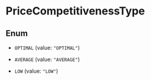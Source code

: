 

# PriceCompetitivenessType

## Enum


* `OPTIMAL` (value: `"OPTIMAL"`)

* `AVERAGE` (value: `"AVERAGE"`)

* `LOW` (value: `"LOW"`)



